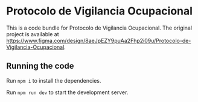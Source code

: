
  # Protocolo de Vigilancia Ocupacional

  This is a code bundle for Protocolo de Vigilancia Ocupacional. The original project is available at https://www.figma.com/design/8aeJpEZY9puAa2Fhp2i09u/Protocolo-de-Vigilancia-Ocupacional.

  ## Running the code

  Run `npm i` to install the dependencies.

  Run `npm run dev` to start the development server.
  
